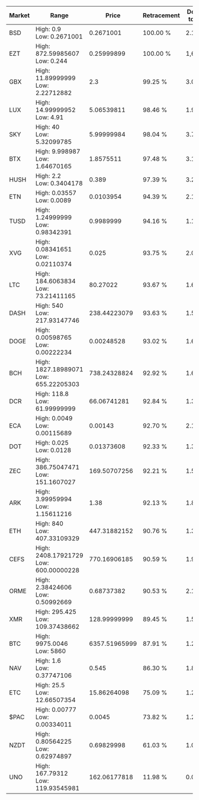 | Market | Range | Price| Retracement | Doubles to 50% |
| --- | --- | --- | --- | --- |
| BSD | High: 0.9<br />Low: 0.2671001 | 0.2671001 | 100.00 % | 2.18 |
| EZT | High: 872.59985607<br />Low: 0.244 | 0.25999899 | 100.00 % | 1,678.55 |
| GBX | High: 11.89999999<br />Low: 2.22712882 | 2.3 | 99.25 % | 3.07 |
| LUX | High: 14.99999952<br />Low: 4.91 | 5.06539811 | 98.46 % | 1.97 |
| SKY | High: 40<br />Low: 5.32099785 | 5.99999984 | 98.04 % | 3.78 |
| BTX | High: 9.998987<br />Low: 1.64670165 | 1.8575511 | 97.48 % | 3.13 |
| HUSH | High: 2.2<br />Low: 0.3404178 | 0.389 | 97.39 % | 3.27 |
| ETN | High: 0.03557<br />Low: 0.0089 | 0.0103954 | 94.39 % | 2.14 |
| TUSD | High: 1.24999999<br />Low: 0.98342391 | 0.9989999 | 94.16 % | 1.12 |
| XVG | High: 0.08341651<br />Low: 0.02110374 | 0.025 | 93.75 % | 2.09 |
| LTC | High: 184.6063834<br />Low: 73.21411165 | 80.27022 | 93.67 % | 1.61 |
| DASH | High: 540<br />Low: 217.93147746 | 238.44223079 | 93.63 % | 1.59 |
| DOGE | High: 0.00598765<br />Low: 0.00222234 | 0.00248528 | 93.02 % | 1.65 |
| BCH | High: 1827.18989071<br />Low: 655.22205303 | 738.24328824 | 92.92 % | 1.68 |
| DCR | High: 118.8<br />Low: 61.99999999 | 66.06741281 | 92.84 % | 1.37 |
| ECA | High: 0.0049<br />Low: 0.00115689 | 0.00143 | 92.70 % | 2.12 |
| DOT | High: 0.025<br />Low: 0.0128 | 0.01373608 | 92.33 % | 1.38 |
| ZEC | High: 386.75047471<br />Low: 151.1607027 | 169.50707256 | 92.21 % | 1.59 |
| ARK | High: 3.99959994<br />Low: 1.15611216 | 1.38 | 92.13 % | 1.87 |
| ETH | High: 840<br />Low: 407.33109329 | 447.31882152 | 90.76 % | 1.39 |
| CEFS | High: 2408.17921729<br />Low: 600.00000228 | 770.16906185 | 90.59 % | 1.95 |
| ORME | High: 2.38424606<br />Low: 0.50992669 | 0.68737382 | 90.53 % | 2.11 |
| XMR | High: 295.425<br />Low: 109.37438662 | 128.99999999 | 89.45 % | 1.57 |
| BTC | High: 9975.0046<br />Low: 5860 | 6357.51965999 | 87.91 % | 1.25 |
| NAV | High: 1.6<br />Low: 0.37747106 | 0.545 | 86.30 % | 1.81 |
| ETC | High: 25.5<br />Low: 12.66507354 | 15.86264098 | 75.09 % | 1.20 |
| $PAC | High: 0.00777<br />Low: 0.00334011 | 0.0045 | 73.82 % | 1.23 |
| NZDT | High: 0.80564225<br />Low: 0.62974897 | 0.69829998 | 61.03 % | 1.03 |
| UNO | High: 167.79312<br />Low: 119.93545981 | 162.06177818 | 11.98 % | 0.00 |
